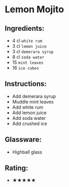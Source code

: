 # Lemon Mojito

## Ingredients:
- 4 cl `white rum`
- 3 cl `lemon juice`
- 3 cl `demerara syrup`
- 8 cl `soda water`
- 15 `mint leaves`
- 16 `ice cubes`

## Instructions:
- Add demerara syrup
- Muddle mint leaves
- Add white rum
- Add lemon juice
- Add soda water
- Add crushed ice

## Glassware:
- Highball glass

## Rating:
- ★★★★★